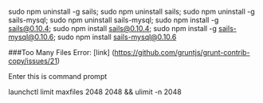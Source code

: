 sudo npm uninstall -g sails; sudo npm uninstall sails; sudo npm uninstall -g sails-mysql; sudo npm uninstall sails-mysql; sudo npm install -g sails@0.10.4; sudo npm install sails@0.10.4; sudo npm install -g sails-mysql@0.10.6; sudo npm install sails-mysql@0.10.6


###Too Many Files Error: [link] (https://github.com/gruntjs/grunt-contrib-copy/issues/21)

Enter this is command prompt

launchctl limit maxfiles 2048 2048 && ulimit -n 2048
